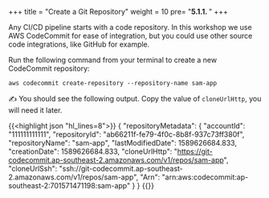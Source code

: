 +++
title = "Create a Git Repository"
weight = 10
pre= "<b>5.1.1. </b>"
+++

Any CI/CD pipeline starts with a code repository. In this workshop we use AWS CodeCommit for ease of integration, but you could use other source code integrations, like GitHub for example. 

Run the following command from your terminal to create a new CodeCommit repository:

```
aws codecommit create-repository --repository-name sam-app
```

✍️ You should see the following output. Copy the value of `cloneUrlHttp`, you will need it later.

{{<highlight json "hl_lines=8">}}
{
    "repositoryMetadata": {
        "accountId": "111111111111",
        "repositoryId": "ab66211f-fe79-4f0c-8b8f-937c73ff380f",
        "repositoryName": "sam-app",
        "lastModifiedDate": 1589626684.833,
        "creationDate": 1589626684.833,
        "cloneUrlHttp": "https://git-codecommit.ap-southeast-2.amazonaws.com/v1/repos/sam-app",
        "cloneUrlSsh": "ssh://git-codecommit.ap-southeast-2.amazonaws.com/v1/repos/sam-app",
        "Arn": "arn:aws:codecommit:ap-southeast-2:701571471198:sam-app"
    }
}
{{</highlight>}}
